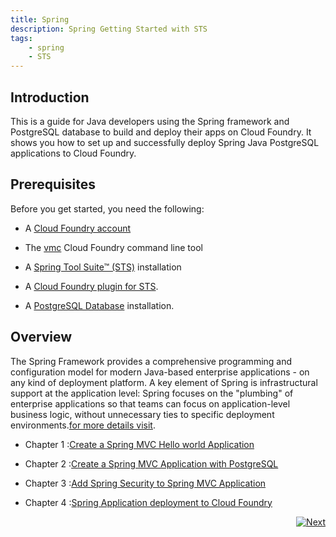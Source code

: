```yaml
---
title: Spring
description: Spring Getting Started with STS
tags:
    - spring
    - STS
---
```

## Introduction
This is a guide for Java developers using the Spring framework and PostgreSQL database to build and deploy their apps on Cloud Foundry. It shows you how to set up and successfully deploy Spring Java PostgreSQL applications to Cloud Foundry.

## Prerequisites
Before you get started, you need the following:

+  A [Cloud Foundry account](http://cloudfoundry.com/signup)

+  The [vmc](/tools/vmc/installing-vmc.html) Cloud Foundry command line tool

+  A [Spring Tool Suite™ (STS)](http://www.springsource.org/spring-tool-suite-download) installation

+  A [Cloud Foundry plugin for STS](/tools/STS/configuring-STS.html).

+  A [PostgreSQL Database](http://www.postgresql.org/download/) installation.


## Overview
The Spring Framework provides a comprehensive programming and configuration model for modern Java-based enterprise applications - on any kind of deployment platform. A key element of Spring is infrastructural support at the application level: Spring focuses on the "plumbing" of enterprise applications so that teams can focus on application-level business logic, without unnecessary ties to specific deployment environments.[for more details visit](http://www.springsource.org/spring-framework).

+ Chapter 1 :[Create a Spring MVC Hello world Application](/frameworks/java/spring/springmvc-template-project.html)
   
+ Chapter 2 :[Create a Spring MVC Application with PostgreSQL](/frameworks/java/spring/spring-expensereport-app-tutorial.html)

+ Chapter 3 :[Add Spring Security to Spring MVC Application](/frameworks/java/spring/expensereport-app-with-spring-security.html)

+ Chapter 4 :[Spring Application deployment to Cloud Foundry](/frameworks/java/spring/spring-app-deployment-to-cloudfoundry.html)

<span style="float: right;">[![Next](/images/spring_tutorial/next_doc.png)](/frameworks/java/spring/springmvc-template-project.html)</span>
